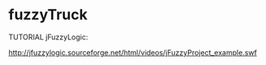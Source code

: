 # fuzzyTruck

TUTORIAL jFuzzyLogic:

http://jfuzzylogic.sourceforge.net/html/videos/jFuzzyProject_example.swf
